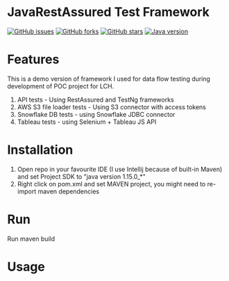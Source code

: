 # JavaRestAssured Test Framework
[![GitHub issues](https://img.shields.io/github/issues/przemastro/java-aws-snowflake-tableau)](https://github.com/przemastro/java-aws-snowflake-tableau/issues)
[![GitHub forks](https://img.shields.io/github/forks/przemastro/java-aws-snowflake-tableau)](https://github.com/przemastro/java-aws-snowflake-tableau/network)
[![GitHub stars](https://img.shields.io/github/stars/przemastro/java-aws-snowflake-tableau)](https://github.com/przemastro/java-aws-snowflake-tableau/stargazers)
[![Java version](https://img.shields.io/badge/Java-1.15-%23b07219)](https://github.com/przemastro/java-aws-snowflake-tableau)

# Features
This is a demo version of framework I used for data flow testing during development of POC project for LCH. 

1. API tests - Using RestAssured and TestNg frameworks
2. AWS S3 file loader tests - Using S3 connector with access tokens
3. Snowflake DB tests - using Snowflake JDBC connector
4. Tableau tests - using Selenium + Tableau JS API

# Installation

1. Open repo in your favourite IDE (I use Intellij because of built-in Maven) and set Project SDK to "java version 1.15.0_*"
2. Right click on pom.xml and set MAVEN project, you might need to re-import maven dependencies

# Run

Run maven build

# Usage

